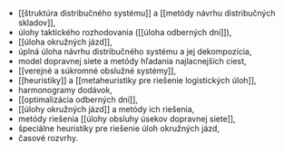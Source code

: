 - [[štruktúra distribučného systému]] a [[metódy návrhu distribučných skladov]],
- úlohy taktického rozhodovania ([[úloha odberných dní]]), 
- [[úloha okružných jázd]], 
- úplná úloha návrhu distribučného systému a jej dekompozícia, 
- model dopravnej siete a metódy hľadania najlacnejších ciest, 
- [[verejné a súkromné obslužné systémy]], 
- [[heuristiky]] a [[metaheuristiky pre riešenie logistických úloh]], 
- harmonogramy dodávok, 
- [[optimalizácia odberných dní]], 
- [[úlohy okružných jázd]] a metódy ich riešenia, 
- metódy riešenia [[úlohy obsluhy úsekov dopravnej siete]], 
- špeciálne heuristiky pre riešenie úloh okružných jázd, 
- časové rozvrhy.
